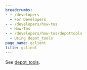 ```yaml
---
breadcrumbs:
- - /developers
  - For Developers
- - /developers/how-tos
  - How-Tos
- - /developers/how-tos/depottools
  - Using depot_tools
page_name: gclient
title: gclient
---
```


See [depot_tools](/developers/how-tos/depottools).
